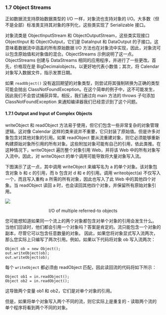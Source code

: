 ### 1.7 Object Streams

正如数据流支持原始数据类型的 I/O 一样，对象流也支持对象的 I/O。大多数（但不是全部）标准类支持其对象的序列化，这些类实现了 Serializable 接口。

对象流类是 ObjectInputStream 和 ObjectOutputStream，这些类实现接口 ObjectInput 和 ObjectOutput，它们是 DataInput 和 DataOutput 的子接口。这意味着数据流中涵盖的所有原始数据 I/O 方法也在对象流中实现，因此，对象流可以包含原始值和对象值的混合。ObjectStreams 示例说明了这一点。ObjectStreams 创建与 DataStreams 相同的应用程序，并进行了一些更改。首先，价格现在是 BigDecimalobjects，以更好地代表小数值；其次，将 Calendar 对象写入数据文件，指示发票日期。

如果 `readObject()` 没有返回期望的对象类型，则尝试将其强制转换为正确的类型可能会抛出 ClassNotFoundException。在这个简单的例子中，这不可能发生，因此我们不会尝试捕获异常。相反，我们通过向 main 方法的 throws 子句添加 ClassNotFoundException 来通知编译器我们已经意识到了这个问题。

#### 1.7.1 Output and Input of Complex Objects
writeObject 和 readObject 方法易于使用，但它们包含一些非常复杂的对象管理逻辑。这对像 Calendar 这样的类来说并不重要，它只封装了原始值。但是许多对象包含对其他对象的引用。如果 readObject 要从流重建对象，则它必须能够重新构建原始对象所引用的所有对象。这些附加对象可能有自己的引用，依此类推。在这种情况下，writeObject 遍历整个对象引用 Web，并将该 Web 中的所有对象写入流中。因此，对 writeObject 的单个调用可能导致将大量对象写入流。

下图演示了这一点，其中调用 writeObject 来编写名为 a 的单个对象。该对象包含对象 b 和 c 的引用，而 b 包含对 d 和 e 的引用。调用 writeobject(a) 不仅写入一个，而且写入重构 a 所需的所有对象，因此也写入了此 Web 中的其他四个对象。当 readObject 读回 a 时，也会读回其他四个对象，并保留所有原始对象引用。

![](https://docs.oracle.com/javase/tutorial/figures/essential/io-trav.gif)

<center>I/O of multiple referred-to objects</center>

您可能想知道如果同一个流上的两个对象都包含对单个对象的引用会发生什么。 当他们回读时，他们都会引用一个对象吗？答案是肯定的。流只能包含一个对象的副本，尽管它可以包含任意数量的对象。 因此，如果您将对象显式写入流两次，那么您实际上只编写了两次引用。例如，如果以下代码将对象 ob 写入流两次：

```
Object ob = new Object();
out.writeObject(ob);
out.writeObject(ob);
```

每个 `writeObject` 都必须由 readObject 匹配，因此读回流的代码将如下所示：

```
Object ob1 = in.readObject();
Object ob2 = in.readObject();
```

这导致两个变量 ob1 和 ob2，它们是对单个对象的引用。

但是，如果将单个对象写入两个不同的流，则它实际上是重复的 - 读取两个流的单个程序将看到两个不同的对象。


